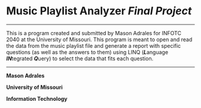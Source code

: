 # Music Playlist Analyzer *Final Project*
***

This is a program created and submitted by Mason Adrales for INFOTC 2040 at the University of Missouri. This program is meant to open and read the data from the music playlist file and generate a report with specific questions (as well as the answers to them) using LINQ (***L***anguage ***IN***tegrated ***Q***uery) to select the data that fits each question.

***

**Mason Adrales**

**University of Missouri**

**Information Technology**
